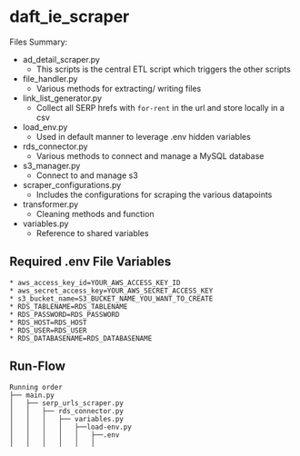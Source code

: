 # daft_ie_scraper

Files Summary: 

- ad_detail_scraper.py
    - This scripts is the central ETL script which triggers the other scripts
- file_handler.py
    - Various methods for extracting/ writing files
- link_list_generator.py
     - Collect all SERP hrefs with `for-rent` in the url and store locally in a csv  
- load_env.py
    - Used in default manner to leverage .env hidden variables
- rds_connector.py
    - Various methods to connect and manage a MySQL database
- s3_manager.py
    - Connect to and manage s3 
- scraper_configurations.py 
    - Includes the configurations for scraping the various datapoints    
- transformer.py
    - Cleaning methods and function
- variables.py
    - Reference to shared variables



## **Required .env File Variables**
    * aws_access_key_id=YOUR_AWS_ACCESS_KEY_ID
    * aws_secret_access_key=YOUR_AWS_SECRET_ACCESS_KEY
    * s3_bucket_name=S3_BUCKET_NAME_YOU_WANT_TO_CREATE
    * RDS_TABLENAME=RDS_TABLENAME
    * RDS_PASSWORD=RDS_PASSWORD
    * RDS_HOST=RDS_HOST
    * RDS_USER=RDS_USER
    * RDS_DATABASENAME=RDS_DATABASENAME


## **Run-Flow**
```
Running order
├── main.py
│   ├── serp_urls_scraper.py
│   │   ├── rds_connector.py
│   │   │   ├── variables.py
│   │   │   │   ├──load-env.py
│   │   │   │   │   ├──.env
│   │   │   │   │   │
```